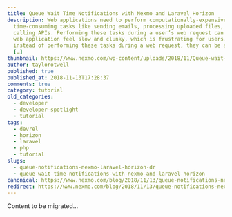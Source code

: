 ```yaml
---
title: Queue Wait Time Notifications with Nexmo and Laravel Horizon
description: Web applications need to perform computationally-expensive,
  time-consuming tasks like sending emails, processing uploaded files, or
  calling APIs. Performing these tasks during a user’s web request can make your
  web application feel slow and clunky, which is frustrating for users. So,
  instead of performing these tasks during a web request, they can be added to a
  […]
thumbnail: https://www.nexmo.com/wp-content/uploads/2018/11/Queue-wait-time-notifications.png
author: taylorotwell
published: true
published_at: 2018-11-13T17:28:37
comments: true
category: tutorial
old_categories:
  - developer
  - developer-spotlight
  - tutorial
tags:
  - devrel
  - horizon
  - laravel
  - php
  - tutorial
slugs:
  - queue-notifications-nexmo-laravel-horizon-dr
  - queue-wait-time-notifications-with-nexmo-and-laravel-horizon
canonical: https://www.nexmo.com/blog/2018/11/13/queue-notifications-nexmo-laravel-horizon-dr
redirect: https://www.nexmo.com/blog/2018/11/13/queue-notifications-nexmo-laravel-horizon-dr
---
```

Content to be migrated...